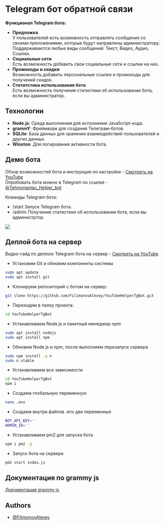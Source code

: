 # Telegram бот обратной связи

**Функционал Telegram бота:**
- **Предложка**  
У пользователей есть возможность отправлять сообщения со своими преложениями, которые будут направлены администратору.
Поддерживаются любые виды сообщений: Текст, Видео, Аудио, Ссылки.
- **Социальные сети**  
Есть возможность добавить свои социальные сети и ссылки на них.
- **Промокоды и скидки**  
Возможность добавить персональные ссылки и промокоды для получений скидок.
- **Статитстика использования бота**  
Есть возможность получения статистики об использовании бота, если вы администратор.

## Технологии
- **Node.js**: Среда выполнения для исполнения JavaScript-кода.
- **grammY**: Фреймворк для создания Телеграм-ботов.
- **SQLite**: База данных для хранения взаимодействий пользователей и других данных.
- **Winston**: Для логирования активности бота.

## Демо бота
Обзор возможностей бота и инструкция по настройке - [Смотреть на YouTube](https://youtu.be/G1GCEgfwyyY)  
Опробовать бота можно в Telegram по ссылке - [@Tehnomaniac_Helper_bot](https://t.me/Tehnomaniac_Helper_bot)

Команды Telegram бота:
- /start
Запуск Telegram бота.
- /admin
Получение статистики об использовании бота, если вы администртор.

![](./public/prev.png)
    
## Деплой бота на сервер
Видео-гайд по деплою Telegram бота на сервер - [Смотреть на YouTube](https://youtu.be/vPqAYdjkm4o)  

* Установим Git и обновим компоненты системы
```bash
sudo apt update
sudo apt install git
```

* Клонируем репозиторий с ботом на сервер:
```bash
git clone https://github.com/FilimonovAlexey/YouTubeHelperTgBot.git
```

* Переходим в папку проекта:
```bash
cd YouTubeHelperTgBot
```

* Устанавливаем Node.js и пакетный менеджер npm
```bash
sudo apt install nodejs
sudo apt install npm
```

* Обновим Node js и npm, после выполняем перезапуск сервера
```bash
sudo npm install -g n
sudo n stable
```
* Устанавливаем все зависимости
```bash
cd YouTubeHelperTgBot
npm i
```

* Создаем глобальную переменную
```bash
nano .env
```

* Создаем внутри файлов .env две переменные
```bash
BOT_API_KEY=''
ADMIN_ID=''
```

* Устанавливаем pm2 для запуска бота
```bash
npm i pm2 -g
```

* Запуск бота на сервере
```bash
pm2 start index.js
```

## Документация по grammy js

[Документация grammy js](https://grammy.dev/guide/)


## Authors

- [@FilimonovAlexey](https://github.com/FilimonovAlexey)